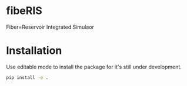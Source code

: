 # fibeRIS
Fiber=Reservoir Integrated Simulaor

# Installation

Use editable mode to install the package for it's still under development.

```bash
pip install -e .
```